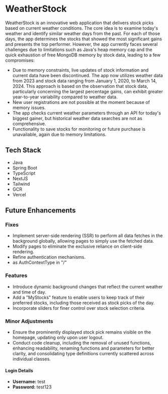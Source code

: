 # WeatherStock

WeatherStock is an innovative web application that delivers stock picks based on current weather conditions. The core idea is to examine today's weather and identify similar weather days from the past. For each of those days, the app determines the stocks that showed the most significant gains and presents the top performer. However, the app currently faces several challenges due to limitations such as Java's heap memory cap and the quick exhaustion of free MongoDB memory by stock data, leading to a few compromises:

- Due to memory constraints, live updates of stock information and current data have been discontinued. The app now utilizes weather data from 2023 and stock data ranging from January 1, 2020, to March 14, 2024. This approach is based on the observation that stock data, particularly concerning the largest percentage gains, can exhibit greater year-to-year variability compared to weather data.
- New user registrations are not possible at the moment because of memory issues.
- The app checks current weather parameters through an API for today's biggest gainer, but historical weather data searches are not as comprehensive.
- Functionality to save stocks for monitoring or future purchase is unavailable, again due to memory limitations.

## Tech Stack
- Java
- Spring Boot
- TypeScript
- NextJS
- Tailwind
- GCR
- Vercel

## Future Enhancements
### Fixes
- Implement server-side rendering (SSR) to perform all data fetches in the background globally, allowing pages to simply use the fetched data.
- Modify pages to eliminate the exclusive reliance on client-side rendering.
- Refine authentication mechanisms.
- as AuthContextType in "/"

### Features
- Introduce dynamic background changes that reflect the current weather and time of day.
- Add a "MyStocks" feature to enable users to keep track of their preferred stocks, including those received as stock picks of the day.
- Incorporate sliders for finer control over stock selection criteria.

### Minor Adjustments
- Ensure the prominently displayed stock pick remains visible on the homepage, updating only upon user logout.
- Conduct code cleanup, including the removal of unused functions, enhancing readability, renaming functions and parameters for better clarity, and consolidating type definitions currently scattered across individual classes.

#### Login Details
- **Username:** test
- **Password:** test123
